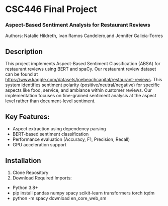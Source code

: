 # CSC446 Final Project
### Aspect-Based Sentiment Analysis for Restaurant Reviews
Authors: Natalie Hildreth, Ivan Ramos Candelero,and Jennifer Galicia-Torres 

## Description
This project implements Aspect-Based Sentiment Classification (ABSA) for restaurant reviews using BERT and spaCy. Our restaurant review dataset can be found at https://www.kaggle.com/datasets/joebeachcapital/restaurant-reviews. This system identifies sentiment polarity (positive/neutral/negative) for specific aspects like food, service, and ambiance within customer reviews. Our implementation focuses on fine-grained sentiment analysis at the aspect level rather than document-level sentiment.

## Key Features:
- Aspect extraction using dependency parsing
- BERT-based sentiment classification
- Performance evaluation (Accuracy, F1, Precision, Recall)
- GPU acceleration support

## Installation
1. Clone Repository
2. Download Required Imports: 
- Python 3.8+
- pip install pandas numpy spacy scikit-learn transformers torch tqdm
- python -m spacy download en_core_web_sm